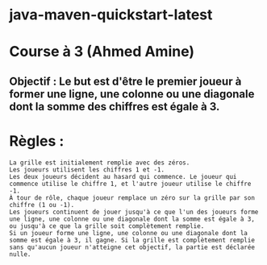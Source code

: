 # java-maven-quickstart-latest

# Course à 3 (Ahmed Amine)

## Objectif : Le but est d'être le premier joueur à former une ligne, une colonne ou une diagonale dont la somme des chiffres est égale à 3.

# Règles :

    La grille est initialement remplie avec des zéros.
    Les joueurs utilisent les chiffres 1 et -1.
    Les deux joueurs décident au hasard qui commence. Le joueur qui commence utilise le chiffre 1, et l'autre joueur utilise le chiffre -1.
    À tour de rôle, chaque joueur remplace un zéro sur la grille par son chiffre (1 ou -1).
    Les joueurs continuent de jouer jusqu'à ce que l'un des joueurs forme une ligne, une colonne ou une diagonale dont la somme est égale à 3, ou jusqu'à ce que la grille soit complètement remplie.
    Si un joueur forme une ligne, une colonne ou une diagonale dont la somme est égale à 3, il gagne. Si la grille est complètement remplie sans qu'aucun joueur n'atteigne cet objectif, la partie est déclarée nulle.
